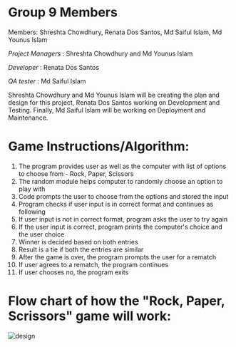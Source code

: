 # Group 9 Members 
Members: Shreshta Chowdhury, Renata Dos Santos, Md Saiful Islam, Md Younus Islam

_Project Managers_ : Shreshta Chowdhury and Md Younus Islam

_Developer_ : Renata Dos Santos

_QA tester_ : Md Saiful Islam

Shreshta Chowdhury and Md Younus Islam will be creating the plan and design for this project, Renata Dos Santos working on Development and Testing. Finally, Md Saiful Islam will be working on Deployment and Maintenance. 


# Game Instructions/Algorithm:
1. The program provides user as well as the computer with list of options to choose from - Rock, Paper, Scissors
2. The random module helps computer to randomly choose an option to play with
3. Code prompts the user to choose from the options and stored the input 
4. Program checks if user input is in correct format and continues as following
5. If user input is not in correct format, program asks the user to try again
6. If the user input is correct, program prints the computer's choice and the user choice
7. Winner is decided based on both entries
8. Result is a tie if both the entries are similar
9. After the game is over, the program prompts the user for a rematch
10. If user agrees to a rematch, the program continues
11. If user chooses no, the program exits


# Flow chart of how the "Rock, Paper, Scrissors" game will work: 

![design](https://user-images.githubusercontent.com/122843163/227750985-e846a3a8-eec8-4c57-99c4-00ff69fd15fb.png)


